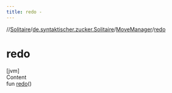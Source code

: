 ```yaml
---
title: redo -
---
```

//[Solitaire](../../index.md)/[de.syntaktischer.zucker.Solitaire](../index.md)/[MoveManager](index.md)/[redo](redo.md)



# redo  
[jvm]  
Content  
fun [redo](redo.md)()  



